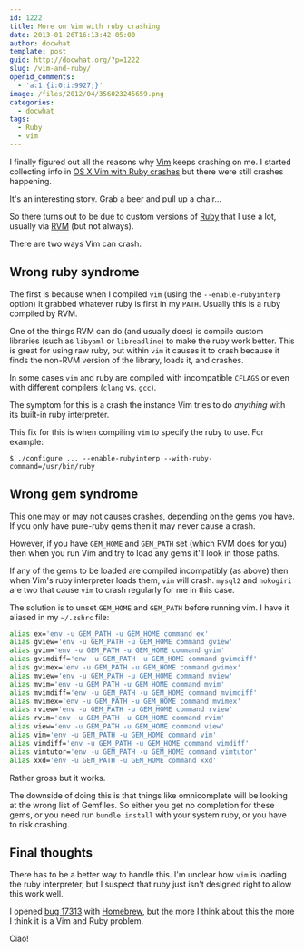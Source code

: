 ```yaml
---
id: 1222
title: More on Vim with ruby crashing
date: 2013-01-26T16:13:42-05:00
author: docwhat
template: post
guid: http://docwhat.org/?p=1222
slug: /vim-and-ruby/
openid_comments:
  - 'a:1:{i:0;i:9927;}'
image: /files/2012/04/356023245659.png
categories:
  - docwhat
tags:
  - Ruby
  - vim
---
```

I finally figured out all the reasons why [Vim](http://www.vim.org/) keeps crashing on me. I started collecting info in [OS X Vim with Ruby crashes](/os-x-vim-with-ruby-crashes/) but there were still crashes happening.

It's an interesting story. Grab a beer and pull up a chair...

So there turns out to be due to custom versions of [Ruby](http://www.ruby-lang.org/) that I use a lot, usually via [RVM](https://rvm.io/) (but not always).

There are two ways Vim can crash.

Wrong ruby syndrome
-------------------

The first is because when I compiled `vim` (using the `--enable-rubyinterp` option) it grabbed whatever ruby is first in my `PATH`. Usually this is a ruby compiled by RVM.

One of the things RVM can do (and usually does) is compile custom libraries (such as `libyaml` or `libreadline`) to make the ruby work better. This is great for using raw ruby, but within `vim` it causes it to crash because it finds the non-RVM version of the library, loads it, and crashes.

In some cases `vim` and ruby are compiled with incompatible `CFLAGS` or even with different compilers (`clang` vs. `gcc`).

The symptom for this is a crash the instance Vim tries to do *anything* with its built-in ruby interpreter.

This fix for this is when compiling `vim` to specify the ruby to use. For example:

``` console
$ ./configure ... --enable-rubyinterp --with-ruby-command=/usr/bin/ruby
```

Wrong gem syndrome
------------------

This one may or may not causes crashes, depending on the gems you have. If you only have pure-ruby gems then it may never cause a crash.

However, if you have `GEM_HOME` and `GEM_PATH` set (which RVM does for you) then when you run Vim and try to load any gems it'll look in those paths.

If any of the gems to be loaded are compiled incompatibly (as above) then when Vim's ruby interpreter loads them, `vim` will crash. `mysql2` and `nokogiri` are two that cause `vim` to crash regularly for me in this case.

The solution is to unset `GEM_HOME` and `GEM_PATH` before running vim. I have it aliased in my `~/.zshrc` file:

``` bash
alias ex='env -u GEM_PATH -u GEM_HOME command ex'
alias gview='env -u GEM_PATH -u GEM_HOME command gview'
alias gvim='env -u GEM_PATH -u GEM_HOME command gvim'
alias gvimdiff='env -u GEM_PATH -u GEM_HOME command gvimdiff'
alias gvimex='env -u GEM_PATH -u GEM_HOME command gvimex'
alias mview='env -u GEM_PATH -u GEM_HOME command mview'
alias mvim='env -u GEM_PATH -u GEM_HOME command mvim'
alias mvimdiff='env -u GEM_PATH -u GEM_HOME command mvimdiff'
alias mvimex='env -u GEM_PATH -u GEM_HOME command mvimex'
alias rview='env -u GEM_PATH -u GEM_HOME command rview'
alias rvim='env -u GEM_PATH -u GEM_HOME command rvim'
alias view='env -u GEM_PATH -u GEM_HOME command view'
alias vim='env -u GEM_PATH -u GEM_HOME command vim'
alias vimdiff='env -u GEM_PATH -u GEM_HOME command vimdiff'
alias vimtutor='env -u GEM_PATH -u GEM_HOME command vimtutor'
alias xxd='env -u GEM_PATH -u GEM_HOME command xxd'
```

Rather gross but it works.

The downside of doing this is that things like omnicomplete will be looking at the wrong list of Gemfiles. So either you get no completion for these gems, or you need run `bundle install` with your system ruby, or you have to risk crashing.

Final thoughts
--------------

There has to be a better way to handle this. I'm unclear how `vim` is loading the ruby interpreter, but I suspect that ruby just isn't designed right to allow this work well.

I opened [bug 17313](https://github.com/mxcl/homebrew/issues/17313) with [Homebrew](http://brew.sh/), but the more I think about this the more I think it is a Vim and Ruby problem.

Ciao!